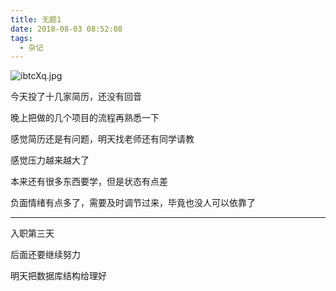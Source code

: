 ```yaml
---
title: 无题1
date: 2018-08-03 08:52:08
tags:
  - 杂记
---
```


![ibtcXq.jpg](https://s1.ax1x.com/2018/11/09/ibtcXq.jpg)

今天投了十几家简历，还没有回音

<!--more-->

晚上把做的几个项目的流程再熟悉一下

感觉简历还是有问题，明天找老师还有同学请教

感觉压力越来越大了

本来还有很多东西要学，但是状态有点差

负面情绪有点多了，需要及时调节过来，毕竟也没人可以依靠了



------



入职第三天

后面还要继续努力

明天把数据库结构给理好